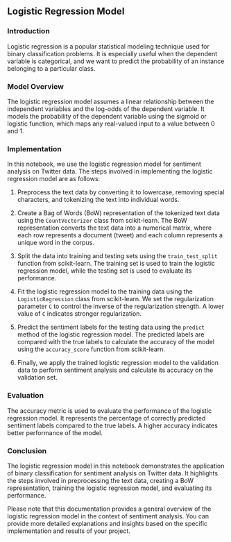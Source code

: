 ## Logistic Regression Model

### Introduction
Logistic regression is a popular statistical modeling technique used for binary classification problems. It is especially useful when the dependent variable is categorical, and we want to predict the probability of an instance belonging to a particular class.

### Model Overview
The logistic regression model assumes a linear relationship between the independent variables and the log-odds of the dependent variable. It models the probability of the dependent variable using the sigmoid or logistic function, which maps any real-valued input to a value between 0 and 1.

### Implementation
In this notebook, we use the logistic regression model for sentiment analysis on Twitter data. The steps involved in implementing the logistic regression model are as follows:

1. Preprocess the text data by converting it to lowercase, removing special characters, and tokenizing the text into individual words.

2. Create a Bag of Words (BoW) representation of the tokenized text data using the `CountVectorizer` class from scikit-learn. The BoW representation converts the text data into a numerical matrix, where each row represents a document (tweet) and each column represents a unique word in the corpus.

3. Split the data into training and testing sets using the `train_test_split` function from scikit-learn. The training set is used to train the logistic regression model, while the testing set is used to evaluate its performance.

4. Fit the logistic regression model to the training data using the `LogisticRegression` class from scikit-learn. We set the regularization parameter `C` to control the inverse of the regularization strength. A lower value of `C` indicates stronger regularization.

5. Predict the sentiment labels for the testing data using the `predict` method of the logistic regression model. The predicted labels are compared with the true labels to calculate the accuracy of the model using the `accuracy_score` function from scikit-learn.

6. Finally, we apply the trained logistic regression model to the validation data to perform sentiment analysis and calculate its accuracy on the validation set.

### Evaluation
The accuracy metric is used to evaluate the performance of the logistic regression model. It represents the percentage of correctly predicted sentiment labels compared to the true labels. A higher accuracy indicates better performance of the model.

### Conclusion
The logistic regression model in this notebook demonstrates the application of binary classification for sentiment analysis on Twitter data. It highlights the steps involved in preprocessing the text data, creating a BoW representation, training the logistic regression model, and evaluating its performance.

Please note that this documentation provides a general overview of the logistic regression model in the context of sentiment analysis. You can provide more detailed explanations and insights based on the specific implementation and results of your project.
